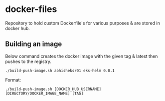 # docker-files
Repository to hold custom Dockerfile's for various purposes &amp; are stored in docker hub.

## Building an image

Below command creates the docker image with the given tag & latest then pushes to the registry.

```
./build-push-image.sh abhisheksr01 eks-helm 0.0.1
```

Format:

```
./build-push-image.sh [DOCKER_HUB_USERNAME] [DIRECTORY/DOCKER_IMAGE_NAME] [TAG]
```